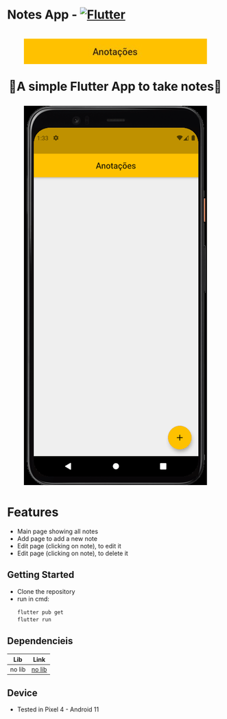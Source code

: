 # Notes App - [![Flutter](https://img.shields.io/badge/Flutter-dart-white?labelColor=blue&style=flat&link=https://flutter.dev/)](https://flutter.dev/)

<h1 align="center">
  <img width="427" src= "./logonotes.JPG">
  <p>📝A simple Flutter App to take notes📝</p>
  <img width="427" src= "./notes.gif">
</h1>

# Features

- Main page showing all notes
- Add page to add a new note
- Edit page (clicking on note), to edit it
- Edit page (clicking on note), to delete it

## Getting Started

- Clone the repository
- run in cmd:
  ```cmd
  flutter pub get
  flutter run
  ```

## Dependencieis

| Lib    | Link       |
| ------ | ---------- |
| no lib | [no lib]() |

## Device

- Tested in Pixel 4 - Android 11
